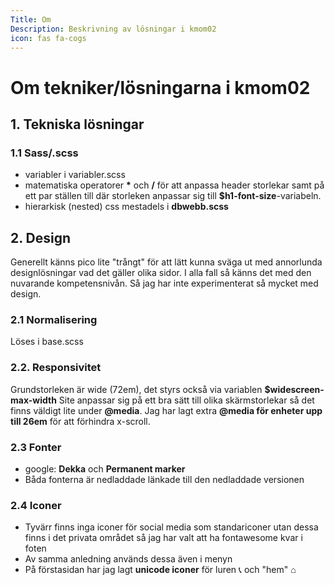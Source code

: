 ```yaml
---
Title: Om
Description: Beskrivning av lösningar i kmom02
icon: fas fa-cogs
---
```


Om tekniker/lösningarna i kmom02
===================

## 1. Tekniska lösningar

### 1.1 Sass/.scss
* variabler i variabler.scss
* matematiska operatorer __*__ och __/__ för att anpassa header storlekar samt på ett par ställen till där storleken anpassar sig till **$h1-font-size**-variabeln.
* hierarkisk (nested) css mestadels i __dbwebb.scss__

## 2. Design

Generellt känns pico lite "trångt" för att lätt kunna sväga ut med annorlunda designlösningar vad det gäller olika sidor.
I alla fall så känns det med den nuvarande kompetensnivån.
Så jag har inte experimenterat så mycket med design.

### 2.1 Normalisering
Löses i base.scss

### 2.2. Responsivitet
Grundstorleken är wide (72em), det styrs också via variablen __$widescreen-max-width__
Site anpassar sig på ett bra sätt till olika skärmstorlekar så det finns väldigt lite under  __@media__.
Jag har lagt extra __@media för enheter upp till 26em__ för att förhindra x-scroll.

### 2.3 Fonter
* google: **Dekka** och **Permanent marker**
* Båda fonterna är nedladdade länkade till den nedladdade versionen

### 2.4 Iconer
* Tyvärr finns inga iconer för social media som standariconer utan dessa finns i det privata området så jag har valt att ha fontawesome kvar i foten
* Av samma anledning används dessa även i menyn
* På förstasidan har jag lagt __unicode iconer__ för luren &#128222; och "hem" &#8962;
